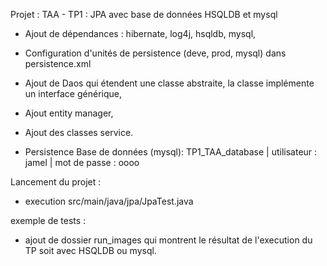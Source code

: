 Projet : TAA - TP1 : JPA avec base de données HSQLDB et mysql

- Ajout de dépendances : hibernate, log4j, hsqldb, mysql,
- Configuration d'unités de persistence (deve, prod, mysql) dans persistence.xml
- Ajout de Daos qui étendent une classe abstraite, la classe implémente un interface générique,
- Ajout entity manager,
- Ajout des classes service.

- Persistence
  Base de données (mysql): TP1_TAA_database | utilisateur : jamel | mot de passe : oooo
  
Lancement du projet :
- execution src/main/java/jpa/JpaTest.java

exemple de tests :
- ajout de dossier run_images qui montrent le résultat de l'execution du TP soit avec HSQLDB ou mysql.


